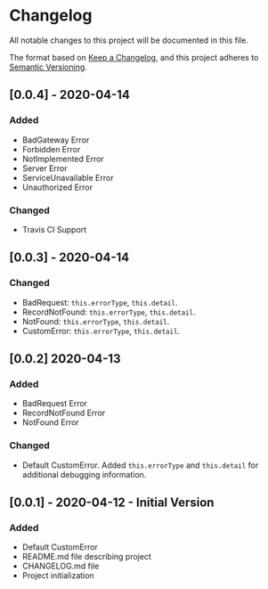 # Changelog
All notable changes to this project will be documented in this file.

The format based on [Keep a Changelog](https://keepachangelog.com/en/1.0.0/),
and this project adheres to [Semantic Versioning](https://semver.org/spec/v2.0.0.html).

## [0.0.4] - 2020-04-14

### Added

- BadGateway Error
- Forbidden Error
- NotImplemented Error
- Server Error
- ServiceUnavailable Error
- Unauthorized Error

### Changed

- Travis CI Support

## [0.0.3] - 2020-04-14

### Changed

- BadRequest: `this.errorType`, `this.detail`.
- RecordNotFound: `this.errorType`, `this.detail`.
- NotFound: `this.errorType`, `this.detail`.
- CustomError: `this.errorType`, `this.detail`.


## [0.0.2] 2020-04-13

### Added

- BadRequest Error
- RecordNotFound Error
- NotFound Error

### Changed

- Default CustomError. Added `this.errorType` and `this.detail` for additional debugging information.

## [0.0.1] - 2020-04-12 - Initial Version

### Added

- Default CustomError
- README.md file describing project
- CHANGELOG.md file
- Project initialization
